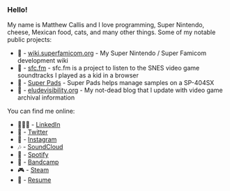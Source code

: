 ### Hello!

My name is Matthew Callis and I love programming, Super Nintendo, cheese, Mexican food, cats, and many other things. Some of my notable public projects:

- 🤔 - [wiki.superfamicom.org](https://wiki.superfamicom.org/) - My Super Nintendo / Super Famicom development wiki
- 🎹 - [sfc.fm](https://sfc.fm/) - sfc.fm is a project to listen to the SNES video game soundtracks I played as a kid in a browser
- 🥁 - [Super Pads](https://github.com/MatthewCallis/super-pads) - Super Pads helps manage samples on a SP-404SX
- 🔭 - [eludevisibility.org](https://eludevisibility.org/) - My not-dead blog that I update with video game archival information

You can find me online:

- 👩🏼‍🚀 - [LinkedIn](https://linkedin.com/in/matthewcallis/)
- 🦚 - [Twitter](https://twitter.com/superfamicom)
- 📸 - [Instagram](https://www.instagram.com/matthewcallis/)
- 🎶 - [SoundCloud](https://soundcloud.com/superfamicom)
- 🎷 - [Spotify](https://open.spotify.com/artist/0FYTwSXr4Q7Ujml4wW7Y97)
- 🎸 - [Bandcamp](https://matthewcallis.bandcamp.com/)
- 🎮 - [Steam](https://steamcommunity.com/id/superfamicom/)
- 📜 - [Resume](https://mondaybear.com/Matthew%20Callis%20-%20Resume.pdf)
